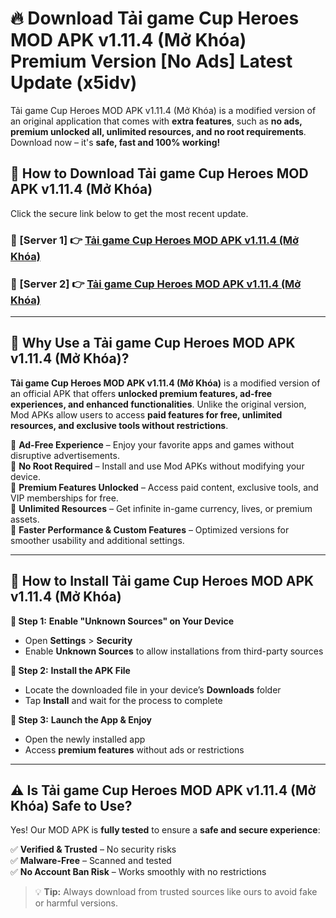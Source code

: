 # 🔥 Download Tải game Cup Heroes MOD APK v1.11.4 (Mở Khóa) Premium Version [No Ads] Latest Update (x5idv) 

Tải game Cup Heroes MOD APK v1.11.4 (Mở Khóa) is a modified version of an original application that comes with **extra features**, such as **no ads, premium unlocked all, unlimited resources, and no root requirements**. Download now – it's **safe, fast and 100% working!**

## **📱 How to Download Tải game Cup Heroes MOD APK v1.11.4 (Mở Khóa)**  

Click the secure link below to get the most recent update.  

 ### **📌 [Server 1] 👉** [Tải game Cup Heroes MOD APK v1.11.4 (Mở Khóa)](https://apkcomod.com?title=Tải_game_Cup_Heroes_MOD_APK_v1.11.4_(Mở_Khóa))

 ### **📌 [Server 2] 👉** [Tải game Cup Heroes MOD APK v1.11.4 (Mở Khóa)](https://apkcomod.com?title=Tải_game_Cup_Heroes_MOD_APK_v1.11.4_(Mở_Khóa))

---

## **🤖 Why Use a Tải game Cup Heroes MOD APK v1.11.4 (Mở Khóa)?**  

**Tải game Cup Heroes MOD APK v1.11.4 (Mở Khóa)** is a modified version of an official APK that offers **unlocked premium features, ad-free experiences, and enhanced functionalities**. Unlike the original version, Mod APKs allow users to access **paid features for free, unlimited resources, and exclusive tools without restrictions**.

🔽 **Ad-Free Experience** – Enjoy your favorite apps and games without disruptive advertisements.  
🔽 **No Root Required** – Install and use Mod APKs without modifying your device.  
🔽 **Premium Features Unlocked** – Access paid content, exclusive tools, and VIP memberships for free.  
🔽 **Unlimited Resources** – Get infinite in-game currency, lives, or premium assets.  
🔽 **Faster Performance & Custom Features** – Optimized versions for smoother usability and additional settings.  

---

## **🚀 How to Install Tải game Cup Heroes MOD APK v1.11.4 (Mở Khóa)**  

**🔹 Step 1:** **Enable "Unknown Sources" on Your Device**  
- Open **Settings** > **Security**  
- Enable **Unknown Sources** to allow installations from third-party sources  

**🔹 Step 2:** **Install the APK File**  
- Locate the downloaded file in your device’s **Downloads** folder  
- Tap **Install** and wait for the process to complete  

**🔹 Step 3:** **Launch the App & Enjoy**  
- Open the newly installed app  
- Access **premium features** without ads or restrictions  

---

## **⚠️ Is Tải game Cup Heroes MOD APK v1.11.4 (Mở Khóa) Safe to Use?**  

Yes! Our MOD APK is **fully tested** to ensure a **safe and secure experience**:

✅ **Verified & Trusted** – No security risks  
✅ **Malware-Free** – Scanned and tested  
✅ **No Account Ban Risk** – Works smoothly with no restrictions  

> 💡 **Tip:** Always download from trusted sources like ours to avoid fake or harmful versions.